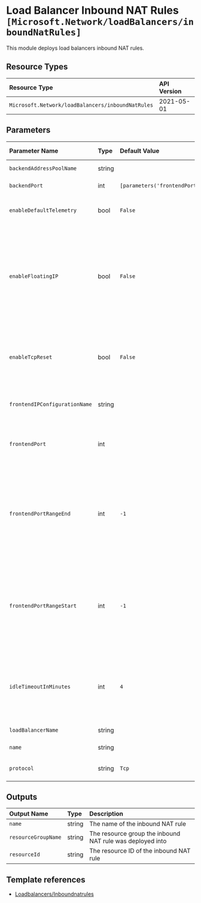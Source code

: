 # Load Balancer Inbound NAT Rules `[Microsoft.Network/loadBalancers/inboundNatRules]`

This module deploys load balancers inbound NAT rules.

## Resource Types

| Resource Type | API Version |
| :-- | :-- |
| `Microsoft.Network/loadBalancers/inboundNatRules` | 2021-05-01 |

## Parameters

| Parameter Name | Type | Default Value | Possible Values | Description |
| :-- | :-- | :-- | :-- | :-- |
| `backendAddressPoolName` | string |  |  | Optional. Name of the backend address pool |
| `backendPort` | int | `[parameters('frontendPort')]` |  | Optional. The port used for the internal endpoint. |
| `enableDefaultTelemetry` | bool | `False` |  | Optional. Enable telemetry via the Customer Usage Attribution ID (GUID). |
| `enableFloatingIP` | bool | `False` |  | Optional. Configures a virtual machine's endpoint for the floating IP capability required to configure a SQL AlwaysOn Availability Group. This setting is required when using the SQL AlwaysOn Availability Groups in SQL server. This setting can't be changed after you create the endpoint. |
| `enableTcpReset` | bool | `False` |  | Optional. Receive bidirectional TCP Reset on TCP flow idle timeout or unexpected connection termination. This element is only used when the protocol is set to TCP. |
| `frontendIPConfigurationName` | string |  |  | Required. The name of the frontend IP address to set for the inbound NAT rule |
| `frontendPort` | int |  |  | Required. The port for the external endpoint. Port numbers for each rule must be unique within the Load Balancer.  |
| `frontendPortRangeEnd` | int | `-1` |  | Optional. The port range end for the external endpoint. This property is used together with BackendAddressPool and FrontendPortRangeStart. Individual inbound NAT rule port mappings will be created for each backend address from BackendAddressPool. |
| `frontendPortRangeStart` | int | `-1` |  | Optional. The port range start for the external endpoint. This property is used together with BackendAddressPool and FrontendPortRangeEnd. Individual inbound NAT rule port mappings will be created for each backend address from BackendAddressPool. |
| `idleTimeoutInMinutes` | int | `4` |  | Optional. The timeout for the TCP idle connection. The value can be set between 4 and 30 minutes. The default value is 4 minutes. This element is only used when the protocol is set to TCP. |
| `loadBalancerName` | string |  |  | Required. The name of the parent load balancer |
| `name` | string |  |  | Required. The name of the inbound NAT rule |
| `protocol` | string | `Tcp` | `[All, Tcp, Udp]` | Optional. The transport protocol for the endpoint. |

## Outputs

| Output Name | Type | Description |
| :-- | :-- | :-- |
| `name` | string | The name of the inbound NAT rule |
| `resourceGroupName` | string | The resource group the inbound NAT rule was deployed into |
| `resourceId` | string | The resource ID of the inbound NAT rule |

## Template references

- [Loadbalancers/Inboundnatrules](https://docs.microsoft.com/en-us/azure/templates/Microsoft.Network/2021-05-01/loadBalancers/inboundNatRules)
